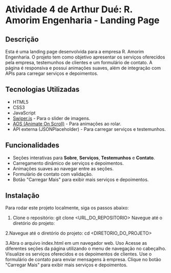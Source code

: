 # Atividade 4 de Arthur Dué: R. Amorim Engenharia - Landing Page

## Descrição

Esta é uma landing page desenvolvida para a empresa R. Amorim Engenharia. O projeto tem como objetivo apresentar os serviços oferecidos pela empresa, testemunhos de clientes e um formulário de contato. A página é responsiva e possui animações suaves, além de integração com APIs para carregar serviços e depoimentos.

## Tecnologias Utilizadas

- HTML5
- CSS3
- JavaScript
- [Swiper.js](https://swiperjs.com/) - Para o slider de imagens.
- [AOS (Animate On Scroll)](https://michalsnik.github.io/aos/) - Para animações ao rolar.
- API externa (JSONPlaceholder) - Para carregar serviços e testemunhos.

## Funcionalidades

- Seções interativas para **Sobre**, **Serviços**, **Testemunhos** e **Contato**.
- Carregamento dinâmico de serviços e depoimentos.
- Animações suaves ao navegar entre as seções.
- Formulário de contato com validação.
- Botão "Carregar Mais" para exibir mais serviços e depoimentos.

## Instalação

Para rodar este projeto localmente, siga os passos abaixo:

1. Clone o repositório:
   git clone <URL_DO_REPOSITORIO>
   Navegue até o diretório do projeto:

2.Navegue até o diretório do projeto:
cd <DIRETORIO_DO_PROJETO>

3.Abra o arquivo index.html em um navegador web.
Uso
Acesse as diferentes seções da página utilizando o menu de navegação no cabeçalho.
Visualize os serviços oferecidos e os depoimentos de clientes.
Use o formulário de contato para enviar mensagens à empresa.
Clique no botão "Carregar Mais" para exibir mais serviços e depoimentos.
